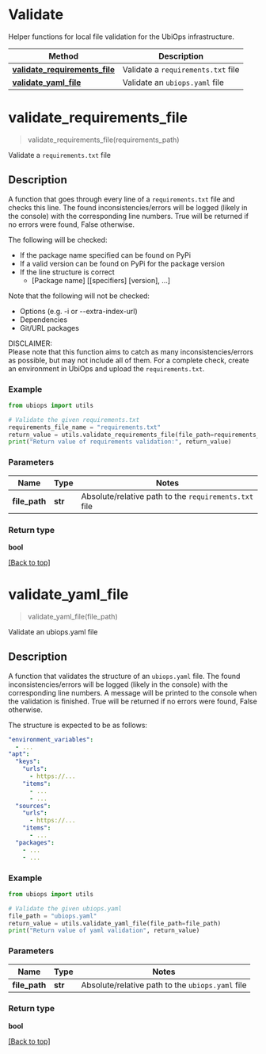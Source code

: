 # Validate

Helper functions for local file validation for the UbiOps infrastructure.

| Method                                                                     | Description                        |
|----------------------------------------------------------------------------|------------------------------------|
| [**validate_requirements_file**](./Validate.md#validate_requirements_file) | Validate a `requirements.txt` file |
| [**validate_yaml_file**](./Validate.md#validate_yaml_file)                 | Validate an `ubiops.yaml` file     |

# **validate_requirements_file**

> validate_requirements_file(requirements_path)

Validate a `requirements.txt` file

## Description

A function that goes through every line of a `requirements.txt` file and checks this line. The found
inconsistencies/errors will be logged (likely in the console) with the corresponding line numbers. True will be returned
if no errors were found, False otherwise.

The following will be checked:

- If the package name specified can be found on PyPi
- If a valid version can be found on PyPi for the package version
- If the line structure is correct
    - [Package name] [[specifiers] [version], ...]

Note that the following will not be checked:

- Options (e.g. -i or --extra-index-url)
- Dependencies
- Git/URL packages

DISCLAIMER:<br/>
Please note that this function aims to catch as many inconsistencies/errors as possible, but may not include all of
them. For a complete check, create an environment in UbiOps and upload the `requirements.txt`.

### Example

```python
from ubiops import utils

# Validate the given requirements.txt
requirements_file_name = "requirements.txt"
return_value = utils.validate_requirements_file(file_path=requirements_file_name)
print("Return value of requirements validation:", return_value)
```

### Parameters

| Name          | Type    | Notes                                                 |
|---------------|---------|-------------------------------------------------------|
| **file_path** | **str** | Absolute/relative path to the `requirements.txt` file |

### Return type

**bool**

[[Back to top]](#)

# **validate_yaml_file**

> validate_yaml_file(file_path)

Validate an ubiops.yaml file

## Description

A function that validates the structure of an `ubiops.yaml` file. The found inconsistencies/errors will be logged
(likely in the console) with the corresponding line numbers. A message will be printed to the console when the
validation is finished. True will be returned if no errors were found, False otherwise.

The structure is expected to be as follows:

```yaml
"environment_variables":
  - ...
"apt":
  "keys":
    "urls":
      - https://...
    "items":
      - ...
      - ...
  "sources":
    "urls":
      - https://...
    "items":
      - ...
  "packages":
    - ...
    - ...
```

### Example

```python
from ubiops import utils

# Validate the given ubiops.yaml
file_path = "ubiops.yaml"
return_value = utils.validate_yaml_file(file_path=file_path)
print("Return value of yaml validation", return_value)
```

### Parameters

| Name          | Type    | Notes                                            |
|---------------|---------|--------------------------------------------------|
| **file_path** | **str** | Absolute/relative path to the `ubiops.yaml` file |

### Return type

**bool**

[[Back to top]](#)
